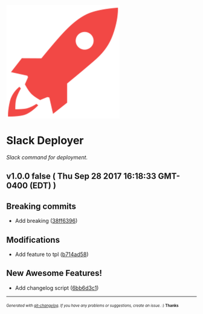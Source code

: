 <img width="300px" src="icon_deploy.png" />

# Slack Deployer

_Slack command for deployment._

## v1.0.0 false ( Thu Sep 28 2017 16:18:33 GMT-0400 (EDT) )


## Breaking commits
  - Add breaking
  ([38ff6396](https://github.com/techmsi/slack-deployer.git/commit/38ff639636c2ea24af7da1279583997e7ed3ee3a))




## Modifications
  - Add feature to tpl
  ([b714ad58](https://github.com/techmsi/slack-deployer.git/commit/b714ad58e699b64dc83b60cd04e764a43e892ae4))




## New Awesome Features!
  - Add changelog script
  ([6bb6d3c1](https://github.com/techmsi/slack-deployer.git/commit/6bb6d3c195a09255b5b26e0a34cecb10266919ea))





---
<sub><sup>*Generated with [git-changelog](https://github.com/rafinskipg/git-changelog). If you have any problems or suggestions, create an issue.* :) **Thanks** </sub></sup>
